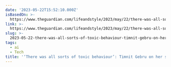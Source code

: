 ```yaml
---
date: '2023-05-22T15:52:10.000Z'
isBasedOn: >-
  https://www.theguardian.com/lifeandstyle/2023/may/22/there-was-all-sorts-of-toxic-behaviour-timnit-gebru-on-her-sacking-by-google-ais-dangers-and-big-techs-biases?CMP=Share_AndroidApp_Other
link: >-
  https://www.theguardian.com/lifeandstyle/2023/may/22/there-was-all-sorts-of-toxic-behaviour-timnit-gebru-on-her-sacking-by-google-ais-dangers-and-big-techs-biases?CMP=Share_AndroidApp_Other
slug: >-
  2023-05-22-there-was-all-sorts-of-toxic-behaviour-timnit-gebru-on-her-sacking-by-go
tags:
  - ai
  - Tech
title: '‘There was all sorts of toxic behaviour’: Timnit Gebru on her sacking by Go'
---
```


